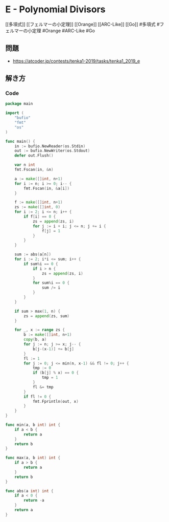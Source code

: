 # E - Polynomial Divisors
[[多項式]] [[フェルマーの小定理]] [[Orange]] [[ARC-Like]] [[Go]]
#多項式 #フェルマーの小定理 #Orange #ARC-Like #Go 

## 問題
- https://atcoder.jp/contests/tenka1-2019/tasks/tenka1_2019_e

## 解き方
### Code
```go
package main

import (
	"bufio"
	"fmt"
	"os"
)

func main() {
	in := bufio.NewReader(os.Stdin)
	out := bufio.NewWriter(os.Stdout)
	defer out.Flush()

	var n int
	fmt.Fscan(in, &n)

	a := make([]int, n+1)
	for i := n; i >= 0; i-- {
		fmt.Fscan(in, &a[i])
	}

	f := make([]int, n+1)
	zs := make([]int, 0)
	for i := 2; i <= n; i++ {
		if f[i] == 0 {
			zs = append(zs, i)
			for j := i + i; j <= n; j += i {
				f[j] = 1
			}
		}
	}

	sum := abs(a[n])
	for i := 2; i*i <= sum; i++ {
		if sum%i == 0 {
			if i > n {
				zs = append(zs, i)
			}
			for sum%i == 0 {
				sum /= i
			}
		}
	}

	if sum > max(1, n) {
		zs = append(zs, sum)
	}

	for _, x := range zs {
		b := make([]int, n+1)
		copy(b, a)
		for j := n; j >= x; j-- {
			b[j-(x-1)] += b[j]
		}
		fl := 1
		for j := 0; j <= min(n, x-1) && fl != 0; j++ {
			tmp := 0
			if (b[j] % x) == 0 {
				tmp = 1
			}
			fl &= tmp
		}
		if fl != 0 {
			fmt.Fprintln(out, x)
		}
	}
}

func min(a, b int) int {
	if a < b {
		return a
	}
	return b
}

func max(a, b int) int {
	if a > b {
		return a
	}
	return b
}

func abs(a int) int {
	if a < 0 {
		return -a
	}
	return a
}
```